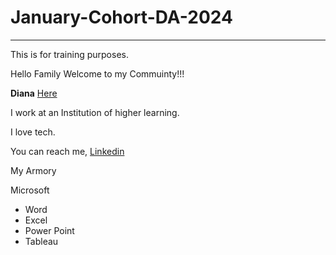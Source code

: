 # January-Cohort-DA-2024
___

This is for training purposes.

Hello Family    Welcome to my Commuinty!!!

**Diana** [Here](https://www.linkedin.com/feed/)

I work at an Institution of higher learning.

I love tech.


You can reach me, [Linkedin](https://www.linkedin.com/feed/)

My Armory

Microsoft 
  - Word
  - Excel
  - Power Point
  - Tableau
    
